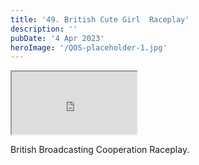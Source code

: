 ```yaml
---
title: '49. British Cute Girl  Raceplay'
description: ''
pubDate: '4 Apr 2023'
heroImage: '/QOS-placeholder-1.jpg'
---
```

<iframe src="https://drive.google.com/file/d/1gv0mKodKPyyhYI6xB0MWEDcXcOqfDi5F/preview" width="200" height="100" allow="autoplay" allowfullscreen="allowfullscreen"></iframe>

British Broadcasting Cooperation Raceplay.